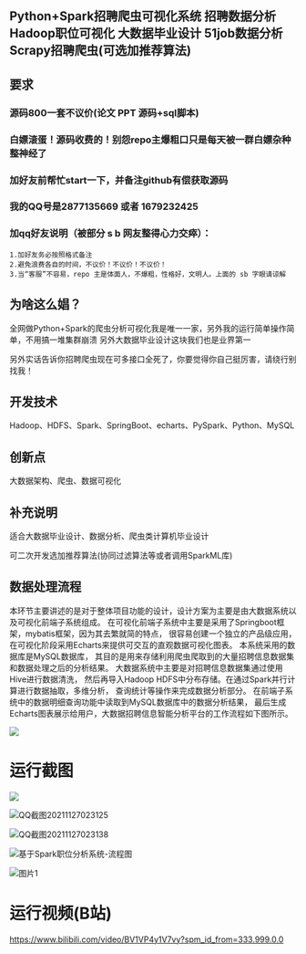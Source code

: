## Python+Spark招聘爬虫可视化系统 招聘数据分析 Hadoop职位可视化 大数据毕业设计 51job数据分析 Scrapy招聘爬虫(可选加推荐算法)

## 要求
### 源码800一套不议价(论文 PPT 源码+sql脚本)
### 白嫖滚蛋！源码收费的！别怨repo主爆粗口只是每天被一群白嫖杂种整神经了
### 加好友前帮忙start一下，并备注github有偿获取源码
### 我的QQ号是2877135669 或者 1679232425
### 加qq好友说明（被部分 s b 网友整得心力交瘁）：
    1.加好友务必按照格式备注
    2.避免浪费各自的时间，不议价！不议价！不议价！
    3.当“客服”不容易，repo 主是体面人，不爆粗，性格好，文明人。上面的 sb 字眼请谅解

## 为啥这么娼？
全网做Python+Spark的爬虫分析可视化我是唯一一家，另外我的运行简单操作简单，不用搞一堆集群崩溃
另外大数据毕业设计这块我们也是业界第一   

另外实话告诉你招聘爬虫现在可多接口全死了，你要觉得你自己挺厉害，请绕行别找我！

## 开发技术
Hadoop、HDFS、Spark、SpringBoot、echarts、PySpark、Python、MySQL

## 创新点
大数据架构、爬虫、数据可视化



## 补充说明
适合大数据毕业设计、数据分析、爬虫类计算机毕业设计

可二次开发选加推荐算法(协同过滤算法等或者调用SparkML库)







## 数据处理流程
本环节主要讲述的是对于整体项目功能的设计，设计方案为主要是由大数据系统以及可视化前端子系统组成。
在可视化前端子系统中主要是采用了Springboot框架，mybatis框架，因为其去繁就简的特点，
很容易创建一个独立的产品级应用，在可视化阶段采用Echarts来提供可交互的直观数据可视化图表。
本系统采用的数据库是MySQL数据库，
其目的是用来存储利用爬虫爬取到的大量招聘信息数据集和数据处理之后的分析结果。
大数据系统中主要是对招聘信息数据集通过使用Hive进行数据清洗，
然后再导入Hadoop HDFS中分布存储。在通过Spark并行计算进行数据抽取，多维分析，
查询统计等操作来完成数据分析部分。
在前端子系统中的数据明细查询功能中读取到MySQL数据库中的数据分析结果，
最后生成Echarts图表展示给用户，大数据招聘信息智能分析平台的工作流程如下图所示。

![](F:\bysj2022\Python+Spark招聘爬虫数据分析可视化\基于Spark职位分析系统-流程图.jpg)





# 运行截图

![](F:\bysj2022\Python+Spark招聘爬虫数据分析可视化\QQ截图20211127023053.png)

![QQ截图20211127023125](F:\bysj2022\Python+Spark招聘爬虫数据分析可视化\QQ截图20211127023125.png)

![QQ截图20211127023138](F:\bysj2022\Python+Spark招聘爬虫数据分析可视化\QQ截图20211127023138.png)

![基于Spark职位分析系统-流程图](F:\bysj2022\Python+Spark招聘爬虫数据分析可视化\基于Spark职位分析系统-流程图.jpg)

![图片1](F:\bysj2022\Python+Spark招聘爬虫数据分析可视化\图片1.png)



# 运行视频(B站)

https://www.bilibili.com/video/BV1VP4y1V7vy?spm_id_from=333.999.0.0





